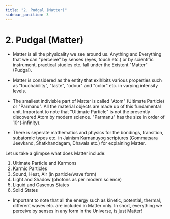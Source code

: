 ```yaml
---
title: "2. Pudgal (Matter)"
sidebar_position: 3
---
```


# 2. Pudgal (Matter)

- Matter is all the physicality we see around us. Anything and Everything that we can "perceive" by senses (eyes, touch etc.) or by scientific instrument, practical studies etc. fall under the Existent "Matter" (Pudgal).

- Matter is considered as the entity that exihibits various properties such as "touchability", "taste", "odour" and "color" etc. in varying intensity levels.

- The smallest indivisble part of Matter is called "Atom" (Ultimate Particle) or "Parmanu". All the material objects are made up of this fundamental unit. Important to note that "Ultimate Particle" is not the presently discovered Atom by modern science. "Parmanu" has the size in order of 10^(-infinity).

- There is seperate mathematics and physics for the bondings, transition, subatomic types etc. in Jainism Karnanuyog scriptures (Gommatsara Jeevkand, Shatkhandagam, Dhavala etc.) for explaining Matter.

Let us take a glimpse what does Matter include:

1. Ultimate Particle and Karmons
2. Karmic Particles
3. Sound, Heat, Air (in particle/wave form)
4. Light and Shadow (photons as per modern science)
5. Liquid and Gaseous States
6. Solid States

- Important to note that all the energy such as kinetic, potential, thermal, different waves etc. are included in Matter only. In short, everything we perceive by senses in any form in the Universe, is just Matter!
